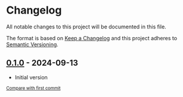 # Changelog

All notable changes to this project will be documented in this file.

The format is based on [Keep a Changelog](http://keepachangelog.com/en/1.0.0/)
and this project adheres to [Semantic Versioning](http://semver.org/spec/v2.0.0.html).

<!-- insertion marker -->
## [0.1.0](https://github.com/dottorlink/new-certificazione-770/releases/tag/0.1.0) - 2024-09-13

* Initial version

<small>[Compare with first commit](https://github.com/dottorlink/new-certificazione-770/compare/298939527a2629d40f0c03318da4ea0f7cc53cb6...0.1.0)</small>

